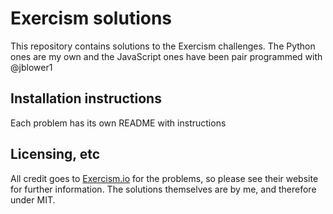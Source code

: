 # Exercism solutions

This repository contains solutions to the Exercism challenges. The Python ones are my own and the JavaScript ones have been pair programmed with @jblower1

## Installation instructions

Each problem has its own README with instructions

## Licensing, etc

All credit goes to [Exercism.io](https://exercism.io/my/tracks) for the problems, so please see their website for further information. The solutions themselves are by me, and therefore under MIT.
